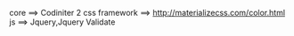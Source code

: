 core ==> Codiniter 2
css framework ==> http://materializecss.com/color.html
js ==> Jquery,Jquery Validate
